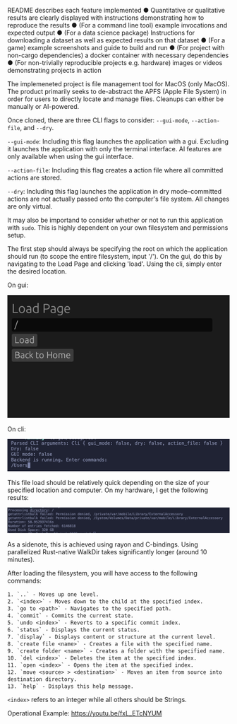 README describes
each feature
implemented
● Quantitative or qualitative results are clearly displayed with instructions demonstrating how to reproduce the results
● (For a command line tool) example invocations and expected output
● (For a data science package) Instructions for downloading a dataset as well as expected results on that dataset
● (For a game) example screenshots and guide to build and run
● (For project with non-cargo dependencies) a docker container with necessary dependencies
● (For non-trivially reproducible projects e.g. hardware) images or videos demonstrating projects in action

The implemeneted project is file management tool for MacOS (only MacOS). The product primarily seeks to de-abstract the APFS (Apple File System) in order for users to directly locate and manage files. Cleanups can either be manually or AI-powered.

Once cloned, there are three CLI flags to consider: `--gui-mode`, `--action-file`, and `--dry`.

`--gui-mode`: Including this flag launches the application with a gui. Excluding it launches the application with only the terminal interface. AI features are only available when using the gui interface.

`--action-file`: Including this flag creates a action file where all committed actions are stored.

`--dry`: Including this flag launches the application in dry mode–committed actions are not actually passed onto the computer's file system. All changes are only virtual.

It may also be importand to consider whether or not to run this application with `sudo`. This is highly dependent on your own filesystem and permissions setup.

The first step should always be specifying the root on which the application should run (to scope the entire filesystem, input '/'). On the gui, do this by navigating to the Load Page and clicking 'load'. Using the cli, simply enter the desired location. 

On gui:

![performance image](media/gui-load.png "Optional title")

On cli:

![performance image](media/cli-load.png "Optional title")

This file load should be relatively quick depending on the size of your specified location and computer. On my hardware, I get the following results:

![performance image](media/performance.png "Optional title")

As a sidenote, this is achieved using rayon and C-bindings. Using parallelized Rust-native WalkDir takes significantly longer (around 10 minutes).


After loading the filesystem, you will have access to the following commands:
```
1. `..` - Moves up one level.
2. `<index>` - Moves down to the child at the specified index.
3. `go to <path>` - Navigates to the specified path.
4. `commit` - Commits the current state.
5. `undo <index>` - Reverts to a specific commit index.
6. `status` - Displays the current status.
7. `display` - Displays content or structure at the current level.
8. `create file <name>` - Creates a file with the specified name.
9. `create folder <name>` - Creates a folder with the specified name.
10. `del <index>` - Deletes the item at the specified index.
11. `open <index>` - Opens the item at the specified index.
12. `move <source> > <destination>` - Moves an item from source into destination directory.
13. `help` - Displays this help message.
```

`<index>` refers to an integer while all others should be Strings.

Operational Example: https://youtu.be/fxL_ETcNYUM
